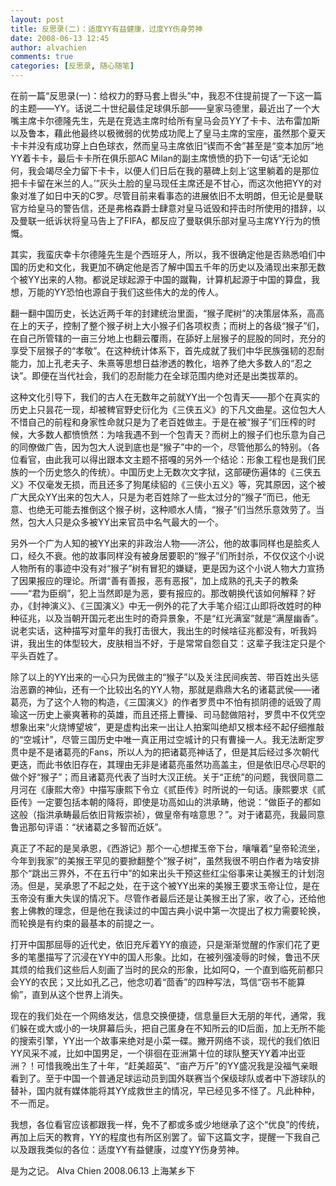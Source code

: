 ```yaml
---
layout: post
title: 反思录(二)：适度YY有益健康，过度YY伤身劳神
date: 2008-06-13 12:45
author: alvachien
comments: true
categories: [反思录, 随心随笔]
---
```

<div id="bp-C678F199F470A1FB_1234-content">

在前一篇“反思录(一)：给权力的野马套上辔头”中，我忍不住提前提了一下这一篇的主题——YY。话说二十世纪最佳足球俱乐部——皇家马德里，最近出了一个大嘴主席卡尔德隆先生，先是在竞选主席时给所有皇马会员YY了卡卡、法布雷加斯以及鲁本，藉此他最终以极微弱的优势成功爬上了皇马主席的宝座，虽然那个夏天卡卡并没有成功穿上白色球衣，然而皇马主席依旧“锲而不舍”甚至是“变本加厉”地YY着卡卡，最后卡卡所在俱乐部AC Milan的副主席愤愤的扔下一句话“无论如何，我会竭尽全力留下卡卡，以便人们日后在我的墓碑上刻上‘这里躺着的是那位把卡卡留在米兰的人。’”灰头土脸的皇马现任主席还是不甘心，而这次他把YY的对象对准了如日中天的C罗。尽管目前来看事态的进展依旧不太明朗，但无论是曼联官方给皇马的警告信，还是弗格森爵士肆意对皇马诋毁和抨击时所使用的措辞，以及曼联一纸诉状将皇马告上了FIFA，都反应了曼联俱乐部对皇马主席YY行为的愤慨。

其实，我蛮庆幸卡尔德隆先生是个西班牙人，所以，我不很确定他是否熟悉咱们中国的历史和文化，我更加不确定他是否了解中国五千年的历史以及涌现出来那无数个被YY出来的人物。都说足球起源于中国的蹴鞠，计算机起源于中国的算盘，我想，万能的YY恐怕也源自于我们这些伟大的龙的传人。

翻一翻中国历史，长达近两千年的封建统治里面，“猴子爬树”的决策层体系，高高在上的天子，控制了整个猴子树上大小猴子们各项权责；而树上的各级“猴子”们，在自己所管辖的一亩三分地上也翻云覆雨，在舔好上层猴子的屁股的同时，充分的享受下层猴子的“孝敬”。在这种统计体系下，首先成就了我们中华民族强韧的忍耐能力，加上孔老夫子、朱熹等思想日益渗透的教化，培养了绝大多数人的“忍之诀”。即便在当代社会，我们的忍耐能力在全球范围内绝对还是出类拔萃的。

这种文化引导下，我们的古人在无数年之前就YY出一个包青天——那个在真实的历史上只昙花一现，却被稗官野史衍化为《三侠五义》的下凡文曲星。这位包大人不惜自己的前程和身家性命就只是为了老百姓做主。于是在被“猴子”们压榨的时候，大多数人都愤愤然：为啥我遇不到一个包青天？而树上的猴子们也乐意为自己的同僚做广告，因为包大人说到底也是“猴子”中的一个，尽管他那么的特别。（各位看官，由此我可以得出跟本文主题不搭嘎的另外一个结论：形象工程也是我们民族的一个历史悠久的传统）。中国历史上无数次文字狱，这部硬伤遍体的《三侠五义》不仅毫发无损，而且还多了狗尾续貂的《三侠小五义》等，究其原因，这个被广大民众YY出来的包大人，只是为老百姓除了一些太过分的“猴子”而已，他无意、也绝无可能去推倒这个猴子树，这种顺水人情，“猴子”们当然乐意效劳了。当然，包大人只是众多被YY出来官员中名气最大的一个。

另外一个广为人知的被YY出来的非政治人物——济公，他的故事同样也是脍炙人口，经久不衰。他的故事同样没有被身居要职的“猴子”们所封杀，不仅仅这个小说人物所有的事迹中没有对“猴子”树有冒犯的嫌疑，更是因为这个小说人物大力宣扬了因果报应的理论。所谓“善有善报，恶有恶报”，加上成熟的孔夫子的教条——“君为臣纲”，犯上当然即是为恶，要有报应的。那改朝换代该如何解释？好办，《封神演义》、《三国演义》中无一例外的花了大手笔介绍江山即将改姓时的种种征兆，以及当朝开国元老出生时的奇异景象，不是“红光满室”就是“满屋幽香”。说老实话，这种描写对童年的我打击很大，我出生的时候啥征兆都没有，听我妈讲，我出生的体型较大，皮肤相当不好，于是常常自怨自艾：这辈子我注定只是个平头百姓了。

除了以上的YY出来的一心只为民做主的“猴子”以及关注民间疾苦、带百姓出头惩治恶霸的神仙，还有一个比较出名的YY人物，那就是鼎鼎大名的诸葛武侯——诸葛亮，为了这个人物的构造，《三国演义》的作者罗贯中不怕有损阴德的诋毁了周瑜这一历史上豪爽著称的英雄，而且还搭上曹操、司马懿做陪衬，罗贯中不仅凭空想象出来“火烧博望坡”，更是虚构出来一出让人拍案叫绝却又根本经不起仔细推敲的“空城计”，尽管三国历史中唯一真正用过空城计的只有曹操一人。我无法断定罗贯中是不是诸葛亮的Fans，所以人为的把诸葛亮神话了，但是其后经过多次朝代更迭，而此书依旧存在，其理由无非是诸葛亮虽然功高盖主，但是依旧尽心尽职的做个好“猴子”；而且诸葛亮代表了当时大汉正统。关于“正统”的问题，我很同意二月河在《康熙大帝》中描写康熙下令立《贰臣传》时所说的一句话。康熙要求《贰臣传》一定要包括本朝的降将，即使是功高如山的洪承畴，他说：“做臣子的都如这般（指洪承畴最后依旧背叛崇祯），做皇帝有啥意思？”。对于诸葛亮，我最同意鲁迅那句评语：“状诸葛之多智而近妖”。

真正了不起的是吴承恩，《西游记》那个一心想撵玉帝下台，嚷嚷着“皇帝轮流坐，今年到我家”的美猴王罕见的要掀翻整个“猴子树”，虽然我很不明白作者为啥安排那个“跳出三界外，不在五行中”的如来出头干预这些红尘俗事来让美猴王的计划泡汤。但是，吴承恩了不起之处，在于这个被YY出来的美猴王要求玉帝让位，是在玉帝没有重大失误的情况下。尽管作者最后还是让美猴王出了家，收了心，还给他套上佛教的理念，但是他在我读过的中国古典小说中第一次提出了权力需要轮换，而轮换是有约束的最基本的前提之一。

打开中国那屈辱的近代史，依旧充斥着YY的痕迹，只是渐渐觉醒的作家们花了更多的笔墨描写了沉浸在YY中的国人形象。比如，在被列强凌辱的时候，鲁迅不厌其烦的给我们这些后人刻画了当时的民众的形象，比如阿Q，一个直到临死前都只会YY的农民；又比如孔乙己，他念叨着“茴香”的四种写法，笃信“窃书不能算偷”，直到从这个世界上消失。

现在的我们处在一个网络发达，信息交换便捷，信息量巨大无朋的年代，通常，我们躲在或大或小的一块屏幕后头，把自己匿身在不知所云的ID后面，加上无所不能的搜索引擎，YY出一个故事来绝对是小菜一碟。撇开网络不谈，现代的我们依旧YY风采不减，比如中国男足，一个徘徊在亚洲第十位的球队整天YY着冲出亚洲？！可惜我晚出生了十年，“赶美超英”、“亩产万斤”的YY盛况我是没福气亲眼看到了。至于中国一个普通足球运动员到国外联赛当个保级球队或者中下游球队的替补，国内就有媒体能将其YY成救世主的情况，早已经见多不怪了。凡此种种，不一而足。

我想，各位看官应该都跟我一样，免不了都或多或少地继承了这个“优良”的传统，再加上后天的教育，YY的程度也有所区别罢了。留下这篇文字，提醒一下我自己以及跟我类似的各位：适度YY有益健康，过度YY伤身劳神。

是为之记。
Alva Chien
2008.06.13 上海某乡下

</div>
